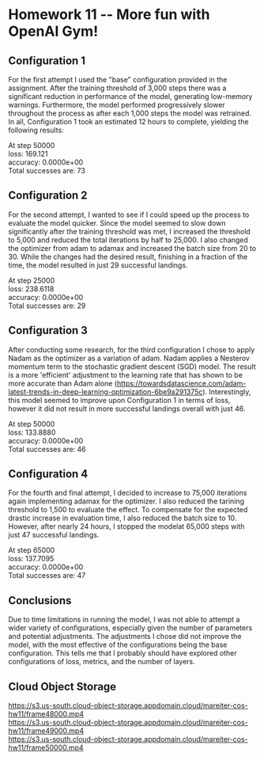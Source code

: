 # Homework 11 -- More fun with OpenAI Gym!

## Configuration 1

For the first attempt I used the "base" configuration provided in the assignment. After the training threshold of 3,000 steps there was a significant reduction in performance of the model, generating low-memory warnings. Furthermore, the model performed progressively slower throughout the process as after each 1,000 steps the model was retrained. In all, Configuration 1 took an estimated 12 hours to complete, yielding the following results:

At step  50000  
loss: 169.121  
accuracy: 0.0000e+00  
Total successes are:  73

## Configuration 2

For the second attempt, I wanted to see if I could speed up the process to evaluate the model quicker. Since the model seemed to slow down significantly after the training threshold was met, I increased the threshold to 5,000 and reduced the total iterations by half to 25,000. I also changed the optimizer from adam to adamax and increased the batch size from 20 to 30. While the changes had the desired result, finishing in a fraction of the time, the model resulted in just 29 successful landings.

At step  25000  
loss: 238.6118  
accuracy: 0.0000e+00  
Total successes are:  29

## Configuration 3

After conducting some research, for the third configuration I chose to apply Nadam as the optimizer as a variation of adam. Nadam applies a Nesterov momentum term to the stochastic gradient descent (SGD) model. The result is a more 'efficient' adjustment to the learning rate that has shown to be more accurate than Adam alone (https://towardsdatascience.com/adam-latest-trends-in-deep-learning-optimization-6be9a291375c). Interestingly, this model seemed to improve upon Configuration 1 in terms of loss, however it did not result in more successful landings overall with just 46.

At step  50000  
loss: 133.8880  
accuracy: 0.0000e+00  
Total successes are:  46

## Configuration 4

For the fourth and final attempt, I decided to increase to 75,000 iterations again implementing adamax for the optimizer. I also reduced the tarining threshold to 1,500 to evaluate the effect. To compensate for the expected drastic increase in evaluation time, I also reduced the batch size to 10. However, after nearly 24 hours, I stopped the modelat 65,000 steps with just 47 successful landings.

At step 65000  
loss: 137.7095  
accuracy: 0.0000e+00  
Total successes are:  47

## Conclusions

Due to time limitations in running the model, I was not able to attempt a wider variety of configurations, especially given the number of parameters and potential adjustments. The adjustments I chose did not improve the model, with the most effective of the configurations being the base configuration. This tells me that I probably should have explored other configurations of loss, metrics, and the number of layers.

## Cloud Object Storage

https://s3.us-south.cloud-object-storage.appdomain.cloud/mareiter-cos-hw11/frame48000.mp4  
https://s3.us-south.cloud-object-storage.appdomain.cloud/mareiter-cos-hw11/frame49000.mp4  
https://s3.us-south.cloud-object-storage.appdomain.cloud/mareiter-cos-hw11/frame50000.mp4
